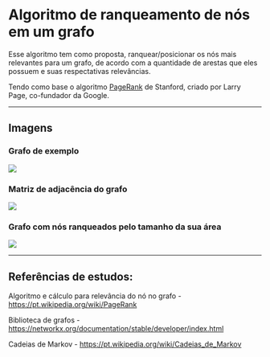 # Algoritmo de ranqueamento de nós em um grafo

Esse algoritmo tem como proposta, ranquear/posicionar os nós mais relevantes para um grafo, de acordo com a quantidade de arestas que eles possuem e suas respectativas relevâncias.

Tendo como base o algoritmo [PageRank](https://en.wikipedia.org/wiki/PageRank)  de Stanford, criado por Larry Page, co-fundador da Google.

----------------

## Imagens

### Grafo de exemplo

<img src="grafo.png">

### Matriz de adjacência do grafo

<img src="matriz_grafo.png">

### Grafo com nós ranqueados pelo tamanho da sua área

<img src="grafo_resultado.png">

----------------

## Referências de estudos:


Algoritmo e cálculo para relevância do nó no grafo -
<a>https://pt.wikipedia.org/wiki/PageRank</a>

Biblioteca de grafos -
<a>https://networkx.org/documentation/stable/developer/index.html</a>

Cadeias de Markov -
<a>https://pt.wikipedia.org/wiki/Cadeias_de_Markov</a>